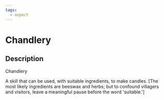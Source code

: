 ```yaml
---
tags:
  - aspect
---
```


# Chandlery

## Description
Chandlery

A skill that can be used, with suitable ingredients, to make candles. [The most likely ingredients are beeswax and herbs; but to confound villagers and visitors, leave a meaningful pause before the word 'suitable.']